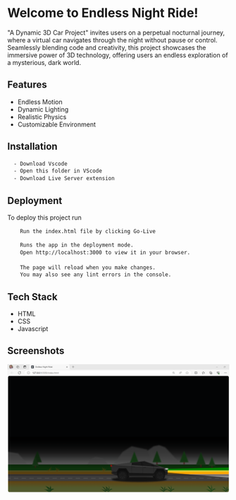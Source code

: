# Welcome to Endless Night Ride!

"A Dynamic 3D Car Project" invites users on a perpetual nocturnal journey, where a virtual car navigates through the night without pause or control. Seamlessly blending code and creativity, this project showcases the immersive power of 3D technology, offering users an endless exploration of a mysterious, dark world.


## Features

- Endless Motion
- Dynamic Lighting
- Realistic Physics
- Customizable Environment

## Installation

```bash
  - Download Vscode
  - Open this folder in VScode
  - Download Live Server extension
```

## Deployment

To deploy this project run

```bash
    Run the index.html file by clicking Go-Live
```
```bash
    Runs the app in the deployment mode.
    Open http://localhost:3000 to view it in your browser.

    The page will reload when you make changes.
    You may also see any lint errors in the console.
```

## Tech Stack

- HTML
- CSS
- Javascript

## Screenshots

![App Screenshot](/Car.PNG)
